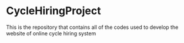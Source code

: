 # CycleHiringProject
This is the repository that contains all of the codes used to develop the website of online cycle hiring system
